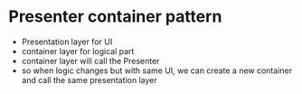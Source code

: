 # Presenter container pattern
- Presentation layer for UI
- container layer for logical part 
- container layer will call the Presenter
- so when logic changes but with same UI, we can create a new container and call the same presentation layer